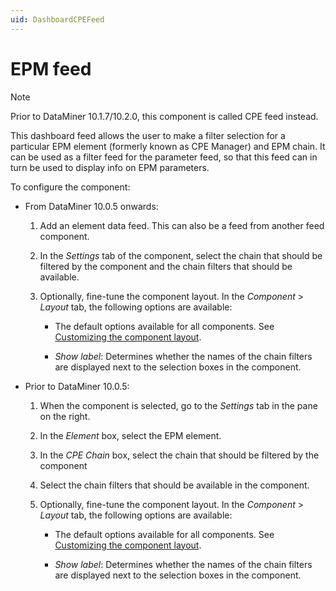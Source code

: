 ```yaml
---
uid: DashboardCPEFeed
---
```


# EPM feed

> [!NOTE]
> Prior to DataMiner 10.1.7/10.2.0<!--  RN 29770 -->, this component is called CPE feed instead.

This dashboard feed allows the user to make a filter selection for a particular EPM element (formerly known as CPE Manager) and EPM chain. It can be used as a filter feed for the parameter feed, so that this feed can in turn be used to display info on EPM parameters.

To configure the component:

- From DataMiner 10.0.5 onwards:

  1. Add an element data feed. This can also be a feed from another feed component.

  1. In the *Settings* tab of the component, select the chain that should be filtered by the component and the chain filters that should be available.

  1. Optionally, fine-tune the component layout. In the *Component* > *Layout* tab, the following options are available:

     - The default options available for all components. See [Customizing the component layout](xref:Configuring_dashboard_components#customizing-the-component-layout).

     - *Show label*: Determines whether the names of the chain filters are displayed next to the selection boxes in the component.

- Prior to DataMiner 10.0.5:

  1. When the component is selected, go to the *Settings* tab in the pane on the right.

  1. In the *Element* box, select the EPM element.

  1. In the *CPE Chain* box, select the chain that should be filtered by the component

  1. Select the chain filters that should be available in the component.

  1. Optionally, fine-tune the component layout. In the *Component* > *Layout* tab, the following options are available:

     - The default options available for all components. See [Customizing the component layout](xref:Configuring_dashboard_components#customizing-the-component-layout).

     - *Show label*: Determines whether the names of the chain filters are displayed next to the selection boxes in the component.
